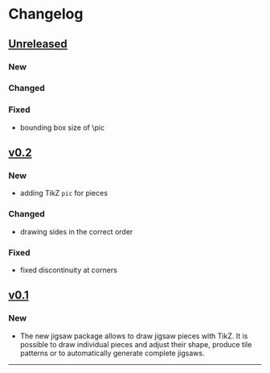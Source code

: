 # Changelog

## [Unreleased]

### New

### Changed

### Fixed

- bounding box size of \pic

## [v0.2]

### New

- adding TikZ `pic` for pieces

### Changed

- drawing sides in the correct order

### Fixed

- fixed discontinuity at corners

## [v0.1]

### New

- The new jigsaw package allows to draw jigsaw pieces with TikZ. It is 
possible to draw individual pieces and adjust their shape,
produce tile patterns or to automatically generate complete jigsaws.

------

[Unreleased]: https://github.com/samcarter/jigsaw/compare/v0.2...HEAD
[v0.2]: https://github.com/samcarter/jigsaw/compare/v0.1...v0.2
[v0.1]: https://github.com/samcarter/jigsaw/compare/v0.0...v0.1
